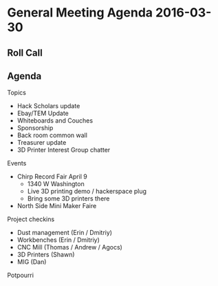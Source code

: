 General Meeting Agenda 2016-03-30
=================================

Roll Call
---------


Agenda
------

Topics

- Hack Scholars update
- Ebay/TEM Update
- Whiteboards and Couches
- Sponsorship
- Back room common wall
- Treasurer update
- 3D Printer Interest Group chatter

Events

- Chirp Record Fair April 9
  - 1340 W Washington
  - Live 3D printing demo / hackerspace plug
  - Bring some 3D printers there
- North Side Mini Maker Faire

Project checkins

- Dust management (Erin / Dmitriy)
- Workbenches (Erin / Dmitriy)
- CNC Mill (Thomas / Andrew / Agocs)
- 3D Printers (Shawn)
- MIG (Dan)

Potpourri

